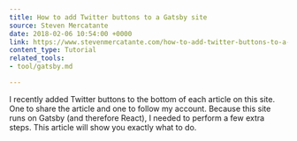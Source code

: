 ```yaml
---
title: How to add Twitter buttons to a Gatsby site
source: Steven Mercatante
date: 2018-02-06 10:54:00 +0000
link: https://www.stevenmercatante.com/how-to-add-twitter-buttons-to-a-gatsby-site/
content_type: Tutorial
related_tools:
- tool/gatsby.md

---
```

I recently added Twitter buttons to the bottom of each article on this site. One to share the article and one to follow my account. Because this site runs on Gatsby (and therefore React), I needed to perform a few extra steps. This article will show you exactly what to do.
